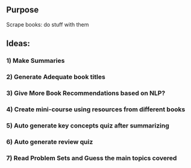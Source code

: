 ## Purpose
Scrape books: do stuff with them

## Ideas:
### 1) Make Summaries
### 2) Generate Adequate book titles
### 3) Give More Book Recommendations based on NLP?
### 4) Create mini-course using resources from different books
### 5) Auto generate key concepts quiz after summarizing
### 6) Auto generate review quiz
### 7) Read Problem Sets and Guess the main topics covered
